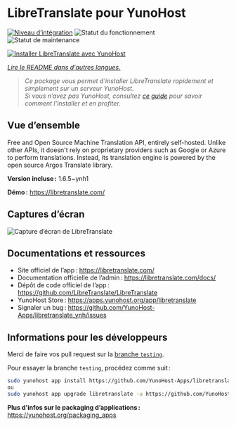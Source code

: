<!--
Nota bene : ce README est automatiquement généré par <https://github.com/YunoHost/apps/tree/master/tools/readme_generator>
Il NE doit PAS être modifié à la main.
-->

# LibreTranslate pour YunoHost

[![Niveau d’intégration](https://apps.yunohost.org/badge/integration/libretranslate)](https://ci-apps.yunohost.org/ci/apps/libretranslate/)
![Statut du fonctionnement](https://apps.yunohost.org/badge/state/libretranslate)
![Statut de maintenance](https://apps.yunohost.org/badge/maintained/libretranslate)

[![Installer LibreTranslate avec YunoHost](https://install-app.yunohost.org/install-with-yunohost.svg)](https://install-app.yunohost.org/?app=libretranslate)

*[Lire le README dans d'autres langues.](./ALL_README.md)*

> *Ce package vous permet d’installer LibreTranslate rapidement et simplement sur un serveur YunoHost.*  
> *Si vous n’avez pas YunoHost, consultez [ce guide](https://yunohost.org/install) pour savoir comment l’installer et en profiter.*

## Vue d’ensemble

Free and Open Source Machine Translation API, entirely self-hosted. Unlike other APIs, it doesn't rely on proprietary providers such as Google or Azure to perform translations. Instead, its translation engine is powered by the open source Argos Translate library.


**Version incluse :** 1.6.5~ynh1

**Démo :** <https://libretranslate.com/>

## Captures d’écran

![Capture d’écran de LibreTranslate](./doc/screenshots/screenshot.png)

## Documentations et ressources

- Site officiel de l’app : <https://libretranslate.com/>
- Documentation officielle de l’admin : <https://libretranslate.com/docs/>
- Dépôt de code officiel de l’app : <https://github.com/LibreTranslate/LibreTranslate>
- YunoHost Store : <https://apps.yunohost.org/app/libretranslate>
- Signaler un bug : <https://github.com/YunoHost-Apps/libretranslate_ynh/issues>

## Informations pour les développeurs

Merci de faire vos pull request sur la [branche `testing`](https://github.com/YunoHost-Apps/libretranslate_ynh/tree/testing).

Pour essayer la branche `testing`, procédez comme suit :

```bash
sudo yunohost app install https://github.com/YunoHost-Apps/libretranslate_ynh/tree/testing --debug
ou
sudo yunohost app upgrade libretranslate -u https://github.com/YunoHost-Apps/libretranslate_ynh/tree/testing --debug
```

**Plus d’infos sur le packaging d’applications :** <https://yunohost.org/packaging_apps>
